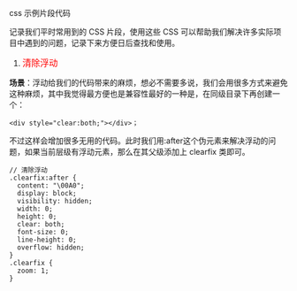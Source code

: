 css 示例片段代码

记录我们平时常用到的 CSS 片段，使用这些 CSS 可以帮助我们解决许多实际项目中遇到的问题，记录下来方便日后查找和使用。

1. <font color=#ff0000 size=3 face="黑体">清除浮动</font>

**场景**：浮动给我们的代码带来的麻烦，想必不需要多说，我们会用很多方式来避免这种麻烦，其中我觉得最方便也是兼容性最好的一种是，在同级目录下再创建一个：

```
<div style="clear:both;"></div>；
```

不过这样会增加很多无用的代码。此时我们用:after这个伪元素来解决浮动的问题，如果当前层级有浮动元素，那么在其父级添加上 clearfix 类即可。

```
// 清除浮动
.clearfix:after {
  content: "\00A0";
  display: block;
  visibility: hidden;
  width: 0;
  height: 0;
  clear: both;
  font-size: 0;
  line-height: 0;
  overflow: hidden;
}
.clearfix {
  zoom: 1;
}
```
